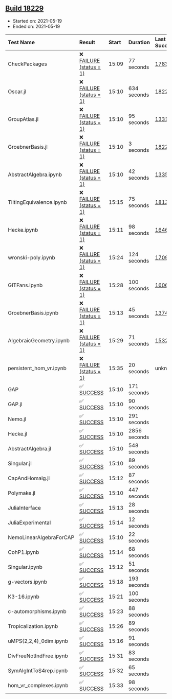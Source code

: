 ## [Build 18229](https://oscarci.mathematik.uni-kl.de/job/oscar/18229/)

* Started on: 2021-05-19
* Ended on: 2021-05-19

| Test Name    | Result | Start | Duration | Last Success | First Failure |
|:-------------|:-------|:------|:---------|:-------------|:--------------|
| CheckPackages | ❌ [FAILURE (status = 1)](https://oscarci.mathematik.uni-kl.de/job/oscar/18229/artifact/logs/build-18229/CheckPackages.log) | 15:09 | 77 seconds | [17832](https://oscarci.mathematik.uni-kl.de/job/oscar/17832/) | [17833](https://oscarci.mathematik.uni-kl.de/job/oscar/17833/) |
| Oscar.jl | ❌ [FAILURE (status = 1)](https://oscarci.mathematik.uni-kl.de/job/oscar/18229/artifact/logs/build-18229/Oscar.jl.log) | 15:10 | 634 seconds | [18228](https://oscarci.mathematik.uni-kl.de/job/oscar/18228/) | [18229](https://oscarci.mathematik.uni-kl.de/job/oscar/18229/) |
| GroupAtlas.jl | ❌ [FAILURE (status = 1)](https://oscarci.mathematik.uni-kl.de/job/oscar/18229/artifact/logs/build-18229/GroupAtlas.jl.log) | 15:10 | 95 seconds | [13311](https://oscarci.mathematik.uni-kl.de/job/oscar/13311/) | [13312](https://oscarci.mathematik.uni-kl.de/job/oscar/13312/) |
| GroebnerBasis.jl | ❌ [FAILURE (status = 1)](https://oscarci.mathematik.uni-kl.de/job/oscar/18229/artifact/logs/build-18229/GroebnerBasis.jl.log) | 15:10 | 3 seconds | [18228](https://oscarci.mathematik.uni-kl.de/job/oscar/18228/) | [18229](https://oscarci.mathematik.uni-kl.de/job/oscar/18229/) |
| AbstractAlgebra.ipynb | ❌ [FAILURE (status = 1)](https://oscarci.mathematik.uni-kl.de/job/oscar/18229/artifact/logs/build-18229/AbstractAlgebra.ipynb.log) | 15:10 | 42 seconds | [13355](https://oscarci.mathematik.uni-kl.de/job/oscar/13355/) | [13356](https://oscarci.mathematik.uni-kl.de/job/oscar/13356/) |
| TiltingEquivalence.ipynb | ❌ [FAILURE (status = 1)](https://oscarci.mathematik.uni-kl.de/job/oscar/18229/artifact/logs/build-18229/TiltingEquivalence.ipynb.log) | 15:15 | 75 seconds | [18131](https://oscarci.mathematik.uni-kl.de/job/oscar/18131/) | [18132](https://oscarci.mathematik.uni-kl.de/job/oscar/18132/) |
| Hecke.ipynb | ❌ [FAILURE (status = 1)](https://oscarci.mathematik.uni-kl.de/job/oscar/18229/artifact/logs/build-18229/Hecke.ipynb.log) | 15:11 | 98 seconds | [16463](https://oscarci.mathematik.uni-kl.de/job/oscar/16463/) | [16464](https://oscarci.mathematik.uni-kl.de/job/oscar/16464/) |
| wronski-poly.ipynb | ❌ [FAILURE (status = 1)](https://oscarci.mathematik.uni-kl.de/job/oscar/18229/artifact/logs/build-18229/wronski-poly.ipynb.log) | 15:24 | 124 seconds | [17098](https://oscarci.mathematik.uni-kl.de/job/oscar/17098/) | [17099](https://oscarci.mathematik.uni-kl.de/job/oscar/17099/) |
| GITFans.ipynb | ❌ [FAILURE (status = 1)](https://oscarci.mathematik.uni-kl.de/job/oscar/18229/artifact/logs/build-18229/GITFans.ipynb.log) | 15:28 | 100 seconds | [16068](https://oscarci.mathematik.uni-kl.de/job/oscar/16068/) | [16069](https://oscarci.mathematik.uni-kl.de/job/oscar/16069/) |
| GroebnerBasis.ipynb | ❌ [FAILURE (status = 1)](https://oscarci.mathematik.uni-kl.de/job/oscar/18229/artifact/logs/build-18229/GroebnerBasis.ipynb.log) | 15:13 | 45 seconds | [13748](https://oscarci.mathematik.uni-kl.de/job/oscar/13748/) | [13749](https://oscarci.mathematik.uni-kl.de/job/oscar/13749/) |
| AlgebraicGeometry.ipynb | ❌ [FAILURE (status = 1)](https://oscarci.mathematik.uni-kl.de/job/oscar/18229/artifact/logs/build-18229/AlgebraicGeometry.ipynb.log) | 15:29 | 71 seconds | [15322](https://oscarci.mathematik.uni-kl.de/job/oscar/15322/) | [15323](https://oscarci.mathematik.uni-kl.de/job/oscar/15323/) |
| persistent_hom_vr.ipynb | ❌ [FAILURE (status = 1)](https://oscarci.mathematik.uni-kl.de/job/oscar/18229/artifact/logs/build-18229/persistent_hom_vr.ipynb.log) | 15:35 | 20 seconds | unknown | unknown |
| GAP | ✅ [SUCCESS](https://oscarci.mathematik.uni-kl.de/job/oscar/18229/artifact/logs/build-18229/GAP.log) | 15:10 | 171 seconds |  |  |
| GAP.jl | ✅ [SUCCESS](https://oscarci.mathematik.uni-kl.de/job/oscar/18229/artifact/logs/build-18229/GAP.jl.log) | 15:10 | 90 seconds |  |  |
| Nemo.jl | ✅ [SUCCESS](https://oscarci.mathematik.uni-kl.de/job/oscar/18229/artifact/logs/build-18229/Nemo.jl.log) | 15:10 | 291 seconds |  |  |
| Hecke.jl | ✅ [SUCCESS](https://oscarci.mathematik.uni-kl.de/job/oscar/18229/artifact/logs/build-18229/Hecke.jl.log) | 15:10 | 2856 seconds |  |  |
| AbstractAlgebra.jl | ✅ [SUCCESS](https://oscarci.mathematik.uni-kl.de/job/oscar/18229/artifact/logs/build-18229/AbstractAlgebra.jl.log) | 15:10 | 548 seconds |  |  |
| Singular.jl | ✅ [SUCCESS](https://oscarci.mathematik.uni-kl.de/job/oscar/18229/artifact/logs/build-18229/Singular.jl.log) | 15:10 | 89 seconds |  |  |
| CapAndHomalg.jl | ✅ [SUCCESS](https://oscarci.mathematik.uni-kl.de/job/oscar/18229/artifact/logs/build-18229/CapAndHomalg.jl.log) | 15:12 | 87 seconds |  |  |
| Polymake.jl | ✅ [SUCCESS](https://oscarci.mathematik.uni-kl.de/job/oscar/18229/artifact/logs/build-18229/Polymake.jl.log) | 15:10 | 447 seconds |  |  |
| JuliaInterface | ✅ [SUCCESS](https://oscarci.mathematik.uni-kl.de/job/oscar/18229/artifact/logs/build-18229/JuliaInterface.log) | 15:13 | 28 seconds |  |  |
| JuliaExperimental | ✅ [SUCCESS](https://oscarci.mathematik.uni-kl.de/job/oscar/18229/artifact/logs/build-18229/JuliaExperimental.log) | 15:14 | 12 seconds |  |  |
| NemoLinearAlgebraForCAP | ✅ [SUCCESS](https://oscarci.mathematik.uni-kl.de/job/oscar/18229/artifact/logs/build-18229/NemoLinearAlgebraForCAP.log) | 15:10 | 22 seconds |  |  |
| CohP1.ipynb | ✅ [SUCCESS](https://oscarci.mathematik.uni-kl.de/job/oscar/18229/artifact/logs/build-18229/CohP1.ipynb.log) | 15:14 | 68 seconds |  |  |
| Singular.ipynb | ✅ [SUCCESS](https://oscarci.mathematik.uni-kl.de/job/oscar/18229/artifact/logs/build-18229/Singular.ipynb.log) | 15:12 | 51 seconds |  |  |
| g-vectors.ipynb | ✅ [SUCCESS](https://oscarci.mathematik.uni-kl.de/job/oscar/18229/artifact/logs/build-18229/g-vectors.ipynb.log) | 15:18 | 193 seconds |  |  |
| K3-16.ipynb | ✅ [SUCCESS](https://oscarci.mathematik.uni-kl.de/job/oscar/18229/artifact/logs/build-18229/K3-16.ipynb.log) | 15:21 | 100 seconds |  |  |
| c-automorphisms.ipynb | ✅ [SUCCESS](https://oscarci.mathematik.uni-kl.de/job/oscar/18229/artifact/logs/build-18229/c-automorphisms.ipynb.log) | 15:23 | 88 seconds |  |  |
| Tropicalization.ipynb | ✅ [SUCCESS](https://oscarci.mathematik.uni-kl.de/job/oscar/18229/artifact/logs/build-18229/Tropicalization.ipynb.log) | 15:26 | 89 seconds |  |  |
| uMPS(2,2,4)_0dim.ipynb | ✅ [SUCCESS](https://oscarci.mathematik.uni-kl.de/job/oscar/18229/artifact/logs/build-18229/uMPS-2-2-4-_0dim.ipynb.log) | 15:16 | 91 seconds |  |  |
| DivFreeNotIndFree.ipynb | ✅ [SUCCESS](https://oscarci.mathematik.uni-kl.de/job/oscar/18229/artifact/logs/build-18229/DivFreeNotIndFree.ipynb.log) | 15:31 | 83 seconds |  |  |
| SymAlgIntToS4rep.ipynb | ✅ [SUCCESS](https://oscarci.mathematik.uni-kl.de/job/oscar/18229/artifact/logs/build-18229/SymAlgIntToS4rep.ipynb.log) | 15:32 | 65 seconds |  |  |
| hom_vr_complexes.ipynb | ✅ [SUCCESS](https://oscarci.mathematik.uni-kl.de/job/oscar/18229/artifact/logs/build-18229/hom_vr_complexes.ipynb.log) | 15:33 | 98 seconds |  |  |

